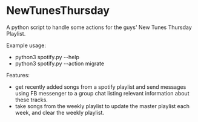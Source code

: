 # NewTunesThursday

A python script to handle some actions for the guys' New Tunes Thursday Playlist.

Example usage:

- python3 spotify.py --help
- python3 spotify.py --action migrate

Features:

- get recently added songs from a spotify playlist and send messages using FB messenger to a group chat listing relevant information about these tracks.
- take songs from the weekly playlist to update the master playlist each week, and clear the weekly playlist.
